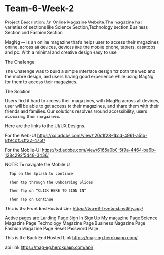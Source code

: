 # Team-6-Week-2

Project Description: An Online Magazine Website.The magazine has varieties of sections like Science Section,Technology section,Business Section and Fashion Section 


MagNg — is an online magazine that’s helps user to access their magazines online, across all devices, devices like the mobile phone, tablets, desktops and pc. With a minimal and creative design easy to use.


The Challenge

The Challenge was to build a simple interface design for both the web and the mobile design, and users having good experience while using MagNg, for them to access their magazines.


The Solution

Users find it hard to access their magazines, with MagNg across all devices, user will be able to get access to their magazines, and share them with their friends and families.
Our solutions resolves around accessibility, users accessing their magazines.


Here are the links to the UI/UX Designs.

For the Web-UI
https://xd.adobe.com/view/120c1f28-1bcd-4961-a51b-8f94df5cff22-475f/

For the Mobile-UI
https://xd.adobe.com/view/6165a0b0-5f9a-4464-ba6b-128c292f5d48-3436/

NOTE: To navigate the Mobile UI

      Tap on the Splash to continue
      
      Then tap through the Onboarding Slides
      
      Then Tap on “CLICK HERE TO SIGN IN”
      
      Then Tap on Continue

 This is the Front End Hosted Link
https://team6-frontend.netlify.app/

Active pages are Landing Page
                 Sign In 
                 Sign Up
                 My magazine Page
                 Science Magazine Page
                 Technology Magazine Page
                 Business Magazine Page
                 Fashion Magazine Page
                 Reset Password Page
                 
 This is the Back End Hosted Link
 https://mag-ng.herokuapp.com/
 
 api link
 https://mag-ng.herokuapp.com/api/
